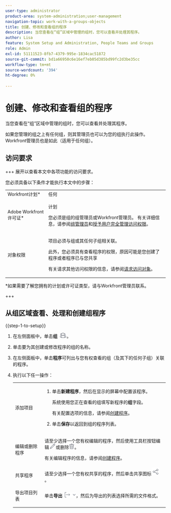```yaml
---
user-type: administrator
product-area: system-administration;user-management
navigation-topic: work-with-a-groups-objects
title: 创建、修改和查看组的程序
description: 当您查看在“组”区域中管理的组时，您可以查看并处理其程序。
author: Lisa
feature: System Setup and Administration, People Teams and Groups
role: Admin
exl-id: 51111523-8fb7-4379-995e-1834cac51872
source-git-commit: bd1a66950c6e16ef7eb05d385bd99fc2d3be35cc
workflow-type: tm+mt
source-wordcount: '394'
ht-degree: 0%

---
```


# 创建、修改和查看组的程序

当您查看在“组”区域中管理的组时，您可以查看并处理其程序。

如果您管理的组之上有任何组，则其管理员也可以为您的组执行此操作。 Workfront管理员也是如此（适用于任何组）。

## 访问要求

+++ 展开以查看本文中各项功能的访问要求。

您必须具备以下条件才能执行本文中的步骤：

<table style="table-layout:auto"> 
 <col> 
 <col> 
 <tbody> 
  <tr> 
   <td>Workfront计划*</td> 
   <td>任何</td> 
  </tr> 
  <tr> 
   <td>Adobe Workfront许可证*</td> 
   <td> <p>计划 </p> <p>您必须是组的组管理员或Workfront管理员。 有关详细信息，请参阅<a href="../../../administration-and-setup/manage-groups/group-roles/group-administrators.md" class="MCXref xref">组管理员</a>和<a href="../../../administration-and-setup/add-users/configure-and-grant-access/grant-a-user-full-administrative-access.md" class="MCXref xref">授予用户完全管理访问权限</a>。</p> </td> 
  </tr> 
  <tr> 
   <td role="rowheader">对象权限</td> 
   <td> <p>项目必须与组或其任何子组相关联。</p> <p>此外，您必须具有查看程序的权限，原因可能是您创建了程序或者程序已与您共享</p> <p>有关请求其他访问权限的信息，请参阅<a href="../../../workfront-basics/grant-and-request-access-to-objects/request-access.md" class="MCXref xref">请求访问对象</a>。</p> </td> 
  </tr> 
 </tbody> 
</table>

&#42;如果需要了解您拥有的计划或许可证类型，请与Workfront管理员联系。

+++

## 从组区域查看、处理和创建组程序

{{step-1-to-setup}}

1. 在左侧面板中，单击&#x200B;**组** ![](assets/groups-icon.png)。

1. 单击要为其创建或修改程序的组的名称。
1. 在左侧面板中，单击&#x200B;**程序**&#x200B;可列出与您有权查看的组（及其下的任何子组）关联的程序。
1. 执行以下任一操作：

   <table style="table-layout:auto"> 
    <col> 
    <col> 
    <tbody> 
     <tr> 
      <td role="rowheader">添加项目</td> 
      <td> 
       <ol> 
        <li value="1"> <p>单击<strong>新建程序</strong>，然后在显示的屏幕中配置该程序。 </p> <p>系统使用您正在查看的组填写新程序的<strong>组</strong>字段。</p> <p>有关配置选项的信息，请参阅<a href="../../../manage-work/portfolios/create-and-manage-programs/create-program.md" class="MCXref xref">创建程序</a>。</p> </li> 
        <li value="2"> <p>单击<strong>保存</strong>以返回到组的程序列表。</p> </li> 
       </ol> </td> 
     </tr> 
     <tr> 
      <td role="rowheader"> <p>编辑或删除程序</p> </td> 
      <td> <p>请至少选择一个您有权编辑的程序，然后使用工具栏按钮编辑<img src="assets/edit-icon.png">或删除<img src="assets/delete.png">。</p> <p>有关编辑程序的信息，请参阅<a href="../../../manage-work/portfolios/create-and-manage-programs/create-program.md" class="MCXref xref">创建程序</a>。</p> </td> 
     </tr> 
     <tr> 
      <td role="rowheader">共享程序</td> 
      <td>请至少选择一个您有权共享的程序，然后单击共享图标<img src="assets/share-icon.png">。</td> 
     </tr> 
     <tr> 
      <td role="rowheader"> <p>导出项目列表</p> </td> 
      <td>单击<strong>导出</strong> <img src="assets/export.png">，然后为导出的列表选择所需的文件格式。</td> 
     </tr> 
    </tbody> 
   </table>
